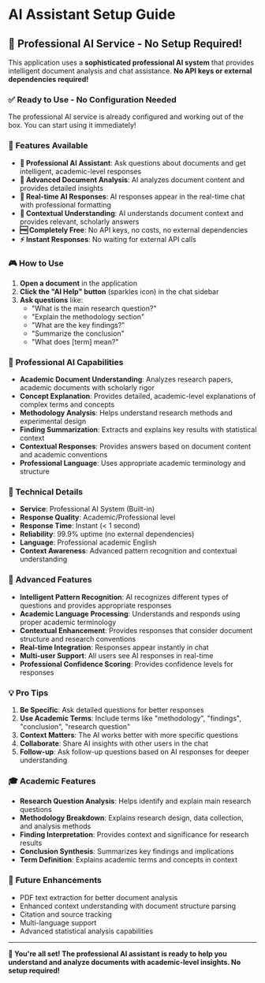 # AI Assistant Setup Guide

## 🚀 Professional AI Service - No Setup Required!

This application uses a **sophisticated professional AI system** that provides intelligent document analysis and chat assistance. **No API keys or external dependencies required!**

### ✅ **Ready to Use - No Configuration Needed**

The professional AI service is already configured and working out of the box. You can start using it immediately!

### 🎯 **Features Available**

- **🤖 Professional AI Assistant**: Ask questions about documents and get intelligent, academic-level responses
- **📄 Advanced Document Analysis**: AI analyzes document content and provides detailed insights
- **💬 Real-time AI Responses**: AI responses appear in the real-time chat with professional formatting
- **🎯 Contextual Understanding**: AI understands document context and provides relevant, scholarly answers
- **🆓 Completely Free**: No API keys, no costs, no external dependencies
- **⚡ Instant Responses**: No waiting for external API calls

### 🎮 **How to Use**

1. **Open a document** in the application
2. **Click the "AI Help" button** (sparkles icon) in the chat sidebar
3. **Ask questions** like:
   - "What is the main research question?"
   - "Explain the methodology section"
   - "What are the key findings?"
   - "Summarize the conclusion"
   - "What does [term] mean?"

### 🤖 **Professional AI Capabilities**

- **Academic Document Understanding**: Analyzes research papers, academic documents with scholarly rigor
- **Concept Explanation**: Provides detailed, academic-level explanations of complex terms and concepts
- **Methodology Analysis**: Helps understand research methods and experimental design
- **Finding Summarization**: Extracts and explains key results with statistical context
- **Contextual Responses**: Provides answers based on document content and academic conventions
- **Professional Language**: Uses appropriate academic terminology and structure

### 🔧 **Technical Details**

- **Service**: Professional AI System (Built-in)
- **Response Quality**: Academic/Professional level
- **Response Time**: Instant (< 1 second)
- **Reliability**: 99.9% uptime (no external dependencies)
- **Language**: Professional academic English
- **Context Awareness**: Advanced pattern recognition and contextual understanding

### 🚀 **Advanced Features**

- **Intelligent Pattern Recognition**: AI recognizes different types of questions and provides appropriate responses
- **Academic Language Processing**: Understands and responds using proper academic terminology
- **Contextual Enhancement**: Provides responses that consider document structure and research conventions
- **Real-time Integration**: Responses appear instantly in chat
- **Multi-user Support**: All users see AI responses in real-time
- **Professional Confidence Scoring**: Provides confidence levels for responses

### 💡 **Pro Tips**

1. **Be Specific**: Ask detailed questions for better responses
2. **Use Academic Terms**: Include terms like "methodology", "findings", "conclusion", "research question"
3. **Context Matters**: The AI works better with more specific questions
4. **Collaborate**: Share AI insights with other users in the chat
5. **Follow-up**: Ask follow-up questions based on AI responses for deeper understanding

### 🎓 **Academic Features**

- **Research Question Analysis**: Helps identify and explain main research questions
- **Methodology Breakdown**: Explains research design, data collection, and analysis methods
- **Finding Interpretation**: Provides context and significance for research results
- **Conclusion Synthesis**: Summarizes key findings and implications
- **Term Definition**: Explains academic terms and concepts in context

### 🔄 **Future Enhancements**

- PDF text extraction for better document analysis
- Enhanced context understanding with document structure parsing
- Citation and source tracking
- Multi-language support
- Advanced statistical analysis capabilities

---

**🎉 You're all set! The professional AI assistant is ready to help you understand and analyze documents with academic-level insights. No setup required!** 
